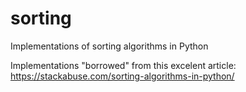 # sorting
Implementations of sorting algorithms in Python

Implementations "borrowed" from this excelent article: https://stackabuse.com/sorting-algorithms-in-python/

